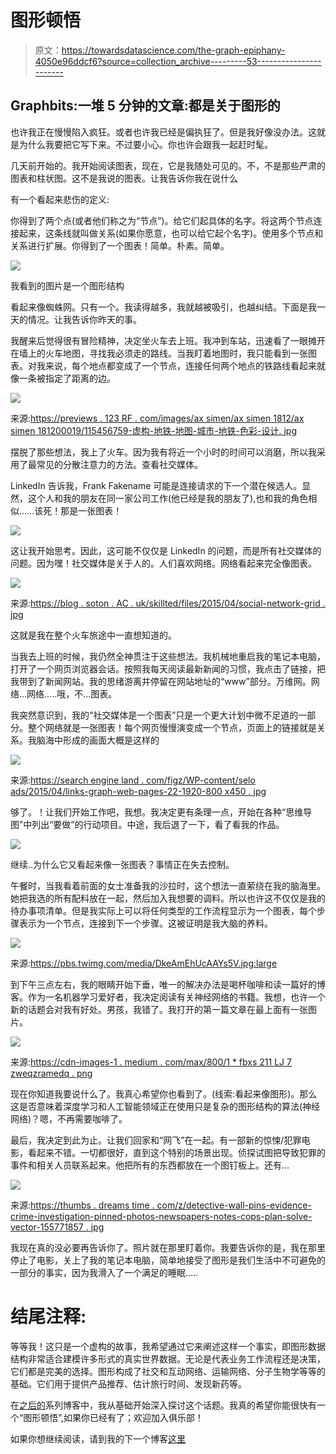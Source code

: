 # 图形顿悟

> 原文：<https://towardsdatascience.com/the-graph-epiphany-4050e96ddcf6?source=collection_archive---------53----------------------->

## Graphbits:一堆 5 分钟的文章:都是关于图形的

也许我正在慢慢陷入疯狂。或者也许我已经是偏执狂了。但是我好像没办法。这就是为什么我要把它写下来。不过要小心。你也许会跟我一起赶时髦。

几天前开始的。我开始阅读图表，现在，它是我随处可见的。不，不是那些严肃的图表和柱状图。这不是我说的图表。让我告诉你我在说什么

有一个看起来悲伤的定义:

你得到了两个点(或者他们称之为“节点”)。给它们起具体的名字。将这两个节点连接起来，这条线就叫做关系(如果你愿意，也可以给它起个名字)。使用多个节点和关系进行扩展。你得到了一个图表！简单。朴素。简单。

![](img/b363b38c9c487d57522027645f55d982.png)

我看到的图片是一个图形结构

看起来像蜘蛛网。只有一个。我读得越多，我就越被吸引，也越纠结。下面是我一天的情况。让我告诉你昨天的事。

我醒来后觉得很有冒险精神，决定坐火车去上班。我冲到车站，迅速看了一眼摊开在墙上的火车地图，寻找我必须走的路线。当我盯着地图时，我只能看到一张图表。对我来说，每个地点都变成了一个节点，连接任何两个地点的铁路线看起来就像一条被指定了距离的边。

![](img/ffe4e67ad8ab099c6f7035d5992d2ef6.png)

来源:[https://previews . 123 RF . com/images/ax simen/ax simen 1812/ax simen 181200019/115456759-虚构-地铁-地图-城市-地铁-色彩-设计. jpg](https://previews.123rf.com/images/axsimen/axsimen1812/axsimen181200019/115456759-fictional-subway-map-urban-metro-color-design.jpg)

摆脱了那些想法，我上了火车。因为我有将近一个小时的时间可以消磨，所以我采用了最常见的分散注意力的方法。查看社交媒体。

LinkedIn 告诉我，Frank Fakename 可能是连接请求的下一个潜在候选人。显然，这个人和我的朋友在同一家公司工作(他已经是我的朋友了),也和我的角色相似……该死！那是一张图表！

![](img/ad5fb307acc8033617fc9c0d7cc11282.png)

这让我开始思考。因此，这可能不仅仅是 LinkedIn 的问题，而是所有社交媒体的问题。因为嘿！社交媒体是关于人的。人们喜欢网络。网络看起来完全像图表。

![](img/ff4b0116599541abe2e8118fbcb7dbc5.png)

来源:[https://blog . soton . AC . uk/skillted/files/2015/04/social-network-grid . jpg](https://blog.soton.ac.uk/skillted/files/2015/04/social-network-grid.jpg)

这就是我在整个火车旅途中一直想知道的。

当我去上班的时候，我仍然全神贯注于这些想法。我机械地重启我的笔记本电脑，打开了一个网页浏览器会话。按照我每天阅读最新新闻的习惯，我点击了链接，把我带到了新闻网站。我的思绪游离并停留在网站地址的“www”部分。万维网。网络…网络…..哦，不…图表。

我突然意识到，我的“社交媒体是一个图表”只是一个更大计划中微不足道的一部分。整个网络就是一张图表！每个网页慢慢演变成一个节点，页面上的链接就是关系。我脑海中形成的画面大概是这样的

![](img/c1f384c3b7b6d544f2b3fe4923f735f0.png)

来源:[https://search engine land . com/figz/WP-content/selo ads/2015/04/links-graph-web-pages-22-1920-800 x450 . jpg](https://searchengineland.com/figz/wp-content/seloads/2015/04/links-graph-web-pages-22-1920-800x450.jpg)

够了。！让我们开始工作吧，我想。我决定更有条理一点，开始在各种“思维导图”中列出“要做”的行动项目。中途，我后退了一下，看了看我的作品。

![](img/75782163fc3fa915bccad32eefa410ec.png)

继续..为什么它又看起来像一张图表？事情正在失去控制。

午餐时，当我看着前面的女士准备我的沙拉时，这个想法一直萦绕在我的脑海里。她把我选的所有配料放在一起，然后加入我想要的调料。所以也许这不仅仅是我的待办事项清单。但是我实际上可以将任何类型的工作流程显示为一个图表，每个步骤表示为一个节点，连接到下一个步骤。这被证明是我大脑的养料。

![](img/96ac5b56bb63c4d7c6fee8abd9d6cbdd.png)

来源:https://pbs.twimg.com/media/DkeAmEhUcAAYs5V.jpg:large

到下午三点左右，我的眼睛开始下垂，唯一的解决办法是喝杯咖啡和读一篇好的博客。作为一名机器学习爱好者，我决定阅读有关神经网络的书籍。我想，也许一个新的话题会对我有好处。男孩，我错了。我打开的第一篇文章在最上面有一张图片。

![](img/b9b63b93cfa432bd04456e465776c606.png)

来源:[https://cdn-images-1 . medium . com/max/800/1 * fbxs 211 LJ 7 zweqzramedq . png](https://cdn-images-1.medium.com/max/800/1*FBXS211lj7zWEQZRAmDedQ.png)

现在你知道我要说什么了。我真心希望你也看到了。(线索:看起来像图形)。那么这是否意味着深度学习和人工智能领域正在使用只是复杂的图形结构的算法(神经网络)？嗯，不再需要咖啡了。

最后，我决定到此为止。让我们回家和“网飞”在一起。有一部新的惊悚/犯罪电影，看起来不错。一切都很好，直到这个特别的场景出现。侦探试图把导致犯罪的事件和相关人员联系起来。他把所有的东西都放在一个图钉板上。还有…

![](img/7baaedb2b70988e4cfd3f3e801222654.png)

来源:[https://thumbs . dreams time . com/z/detective-wall-pins-evidence-crime-investigation-pinned-photos-newspapers-notes-cops-plan-solve-vector-155771857 . jpg](https://thumbs.dreamstime.com/z/detective-wall-pins-evidence-crime-investigation-pinned-photos-newspapers-notes-cops-plan-solve-vector-155771857.jpg)

我现在真的没必要再告诉你了。照片就在那里盯着你。我要告诉你的是，我在那里停止了电影，关上了我的笔记本电脑，简单地接受了图形是我们生活中不可避免的一部分的事实，因为我滑入了一个满足的睡眠…..

# 结尾注释:

等等我！这只是一个虚构的故事，我希望通过它来阐述这样一个事实，即图形数据结构非常适合建模许多形式的真实世界数据。无论是代表业务工作流程还是决策，它们都是完美的选择。图形构成了社交和互动网络、运输网络、分子生物学等等的基础。它们用于提供产品推荐、估计旅行时间、发现新药等。

在[之后的](https://medium.com/@vedaaa29296/the-graph-models-656a0005aa21)系列博客中，我从基础开始深入探讨这个话题。我真的希望你能很快有一个“图形顿悟”,如果你已经有了；欢迎加入俱乐部！

如果你想继续阅读，请到我的下一个博客[这里](https://medium.com/@vedaaa29296/the-graph-models-656a0005aa21)